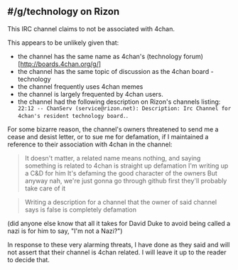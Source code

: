 ## #/g/technology on Rizon

This IRC channel claims to not be associated with 4chan.

This appears to be unlikely given that:
 * the channel has the same name as 4chan's 
   (technology forum)[http://boards.4chan.org/g/]
 * the channel has the same topic of discussion as the 4chan board - technology
 * the channel frequently uses 4chan memes
 * the channel is largely frequented by 4chan users.
 * the channel had the following description on Rizon's channels listing:
 ` 22:12 -- ChanServ (service@rizon.net): Description: Irc Channel for 4chan's resident technology board.`.

For some bizarre reason, the channel's owners threatened to send me a cease
and desist letter, or to sue me for defamation, if I maintained a reference
to their association with 4chan in the channel:

><witheld> It doesn't matter, a related name means nothing, and saying 
>something is related to 4chan is straight up defamation
><witheld> I'm writing up a C&D for him
><witheld> It's defaming the good character of the owners
><witheld> But anyway nah, we're just gonna go through github first
><witheld> they'll probably take care of it

><Uncled1023> Writing a description for a channel that the owner of said
 channel says is false is completely defamation

(did anyone else know that all it takes for David Duke to avoid being called
a nazi is for him to say, "I'm not a Nazi?")

In response to these very alarming threats, I have done as they said and
will not assert that their channel is 4chan related. I will leave it up to the
reader to decide that.
